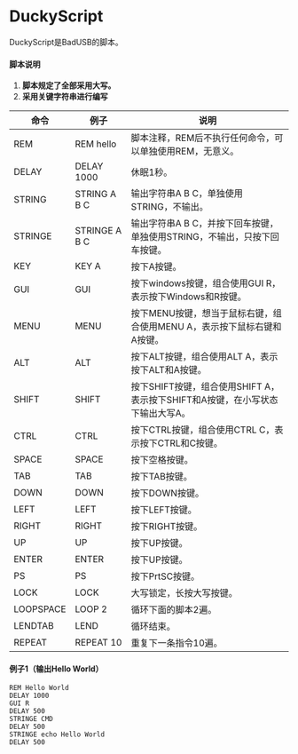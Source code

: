 # DuckyScript

DuckyScript是BadUSB的脚本。

#### 脚本说明

1. **脚本规定了全部采用大写。**
2. **采用关键字符串进行编写**

| 命令      | 例子          | 说明                                                         |
| --------- | ------------- | ------------------------------------------------------------ |
| REM       | REM hello     | 脚本注释，REM后不执行任何命令，可以单独使用REM，无意义。     |
| DELAY     | DELAY 1000    | 休眠1秒。                                                    |
| STRING    | STRING A B C  | 输出字符串A B C，单独使用STRING，不输出。                    |
| STRINGE   | STRINGE A B C | 输出字符串A B C，并按下回车按键，单独使用STRING，不输出，只按下回车按键。 |
| KEY       | KEY A         | 按下A按键。                                                  |
| GUI       | GUI           | 按下windows按键，组合使用GUI R，表示按下Windows和R按键。     |
| MENU      | MENU          | 按下MENU按键，想当于鼠标右键，组合使用MENU A，表示按下鼠标右键和A按键。 |
| ALT       | ALT           | 按下ALT按键，组合使用ALT A，表示按下ALT和A按键。             |
| SHIFT     | SHIFT         | 按下SHIFT按键，组合使用SHIFT A，表示按下SHIFT和A按键，在小写状态下输出大写A。 |
| CTRL      | CTRL          | 按下CTRL按键，组合使用CTRL C，表示按下CTRL和C按键。          |
| SPACE     | SPACE         | 按下空格按键。                                               |
| TAB       | TAB           | 按下TAB按键。                                                |
| DOWN      | DOWN          | 按下DOWN按键。                                               |
| LEFT      | LEFT          | 按下LEFT按键。                                               |
| RIGHT     | RIGHT         | 按下RIGHT按键。                                              |
| UP        | UP            | 按下UP按键。                                                 |
| ENTER     | ENTER         | 按下UP按键。                                                 |
| PS        | PS            | 按下PrtSC按键。                                              |
| LOCK      | LOCK          | 大写锁定，长按大写按键。                                     |
| LOOPSPACE | LOOP  2       | 循环下面的脚本2遍。                                          |
| LENDTAB   | LEND          | 循环结束。                                                   |
| REPEAT    | REPEAT 10     | 重复下一条指令10遍。                                         |

#### 例子1（输出Hello World）

```
REM Hello World
DELAY 1000
GUI R
DELAY 500
STRINGE CMD
DELAY 500
STRINGE echo Hello World
DELAY 500
```

